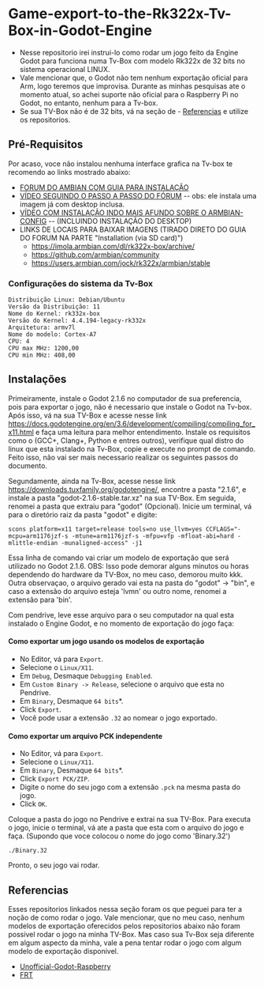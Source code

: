 # Game-export-to-the-Rk322x-Tv-Box-in-Godot-Engine 

* Nesse repositorio irei instrui-lo como rodar um jogo feito da Engine Godot para funciona numa Tv-Box com modelo Rk322x de 32 bits no sistema operacional LINUX.
* Vale mencionar que, o Godot não tem nenhum exportação oficial para Arm, logo teremos que improvisa. Durante as minhas pesquisas ate o momento atual, so achei suporte não oficial para o Raspberry Pi no Godot, no entanto, nenhum para a Tv-box.
* Se sua TV-Box não é de 32 bits, vá na seção de - [Referencias](#referencia) e utilize os repositorios.

## Pré-Requisitos

Por acaso, voce não instalou nenhuma interface grafica na Tv-box te recomendo ao links mostrado abaixo:
* [FORUM DO AMBIAN COM GUIA PARA INSTALAÇÃO](https://forum.armbian.com/topic/12656-csc-armbian-for-rk322x-tv-boxes/)
* [VÍDEO SEGUINDO O PASSO A PASSO DO FÓRUM](https://www.youtube.com/watch?v=R0zjwQG2iE4&list=PLk7NllGoUvyyPn9xPIZo8to9teh4or7hy&index=9)
-- obs: ele instala uma imagem já com desktop inclusa.
* [VÍDEO COM INSTALAÇÃO INDO MAIS AFUNDO SOBRE O ARMBIAN-CONFIG](https://youtu.be/R0zjwQG2iE4?si=2xLfhHuFDLLQuAaK)
-- (INCLUINDO INSTALAÇÃO DO DESKTOP)
* LINKS DE LOCAIS PARA BAIXAR IMAGENS (TIRADO DIRETO DO GUIA DO FORUM NA PARTE "Installation (via SD card)")
	- https://imola.armbian.com/dl/rk322x-box/archive/
	- https://github.com/armbian/community
	- https://users.armbian.com/jock/rk322x/armbian/stable

### Configurações do sistema da Tv-Box
```
Distribuição Linux: Debian/Ubuntu
Versão da Distribuição: 11
Nome do Kernel: rk332x-box 
Versão do Kernel: 4.4.194-legacy-rk332x
Arquitetura: armv7l
Nome do modelo: Cortex-A7
CPU: 4
CPU max MHz: 1200,00
CPU min MHz: 408,00
```

## Instalações

Primeiramente, instale o Godot 2.1.6 no computador de sua preferencia, pois para exportar o jogo, não é necessario que instale o Godot na Tv-box. Após isso, vá na sua TV-Box e acesse nesse link https://docs.godotengine.org/en/3.6/development/compiling/compiling_for_x11.html e faça uma leitura para melhor entendimento. Instale os requisitos como o (GCC+, Clang+, Python e entres outros), verifique qual distro do linux que esta instalado na Tv-Box, copie e execute no prompt de comando. Feito isso, não vai ser mais necessario realizar os seguintes passos do documento.

Segundamente, ainda na Tv-Box, acesse nesse link https://downloads.tuxfamily.org/godotengine/, encontre a pasta "2.1.6", e instale a pasta "godot-2.1.6-stable.tar.xz" na sua TV-Box. Em seguida, renomei a pasta que extraiu para "godot" (Opcional). Inicie um terminal, vá para o diretório raiz da pasta "godot" e digite:
```
scons platform=x11 target=release tools=no use_llvm=yes CCFLAGS="-mcpu=arm1176jzf-s -mtune=arm1176jzf-s -mfpu=vfp -mfloat-abi=hard -mlittle-endian -munaligned-access" -j1
```
Essa linha de comando vai criar um modelo de exportação que será utilizado no Godot 2.1.6. OBS: Isso pode demorar alguns minutos ou horas dependendo do hardware da TV-Box, no meu caso, demorou muito kkk. Outra observaçao, o arquivo gerado vai esta na pasta do "godot" -> "bin", e caso a extensão do arquivo esteja 'lvmn' ou outro nome, renomei a extensão para 'bin'.

Com pendrive, leve esse arquivo para o seu computador na qual esta instalado o Engine Godot, e no momento de exportação do jogo faça:

#### Como exportar um jogo usando os modelos de exportação
- No Editor, vá para `Export`.
- Selecione o `Linux/X11`.
- Em `Debug`, Desmaque `Debugging Enabled`.
- Em `Custom Binary -> Release`, selecione o arquivo que esta no Pendrive.
- Em `Binary`, Desmaque `64 bits`*.
- Click `Export`.
- Você pode usar a extensão `.32` ao nomear o jogo exportado.

#### Como exportar um arquivo PCK independente
- No Editor, vá para `Export`.
- Selecione o `Linux/X11`.
- Em `Binary`, Desmaque `64 bits`*.
- Click `Export PCK/ZIP`.
- Digite o nome do seu jogo com a extensão `.pck` na mesma pasta do jogo.
- Click `OK`.

Coloque a pasta do jogo no Pendrive e extrai na sua TV-Box. Para executa o jogo, inicie o terminal, vá ate a pasta que esta com o arquivo do jogo e faça. (Supondo que voce colocou o nome do jogo como 'Binary.32')
```
./Binary.32
```

Pronto, o seu jogo vai rodar.

## Referencias

Esses repositorios linkados nessa seção foram os que peguei para ter a noção de como rodar o jogo. Vale mencionar, que no meu caso, nenhum modelos de exportação oferecidos pelos repositorios abaixo não foram possivel rodar o jogo na minha TV-Box. Mas caso sua Tv-Box seja diferente em algum aspecto da minha, vale a pena tentar rodar o jogo com algum modelo de exportação disponivel. 

* [Unofficial-Godot-Raspberry](https://github.com/hiulit/Unofficial-Godot-Engine-Raspberry-Pi)
* [FRT](https://github.com/efornara/frt)






